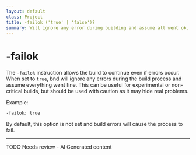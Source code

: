 ```yaml
---
layout: default
class: Project
title: -failok ('true' | 'false')?
summary: Will ignore any error during building and assume all went ok. 
---
```


# -failok

The `-failok` instruction allows the build to continue even if errors occur. When set to `true`, bnd will ignore any errors during the build process and assume everything went fine. This can be useful for experimental or non-critical builds, but should be used with caution as it may hide real problems.

Example:

```
-failok: true
```

By default, this option is not set and build errors will cause the process to fail.


<hr />
TODO Needs review - AI Generated content